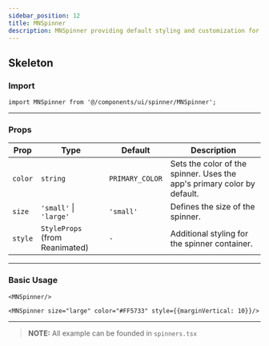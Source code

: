 ```yaml
---
sidebar_position: 12
title: MNSpinner
description: MNSpinner providing default styling and customization for consistent usage throughout the app.
---
```


## Skeleton

### Import

```tsx
import MNSpinner from '@/components/ui/spinner/MNSpinner';
```

---

### Props

| Prop    | Type                           | Default         | Description                                                             |
|---------|--------------------------------|-----------------|-------------------------------------------------------------------------|
| `color` | `string`                       | `PRIMARY_COLOR` | Sets the color of the spinner. Uses the app's primary color by default. |
| `size`  | `'small'` \| `'large'`         | `'small'`       | Defines the size of the spinner.                                        |
| `style` | `StyleProps` (from Reanimated) | `-`     | Additional styling for the spinner container.                           |

---

### Basic Usage

```tsx
<MNSpinner/>
```

```tsx
<MNSpinner size="large" color="#FF5733" style={{marginVertical: 10}}/>
```

---

> **NOTE:**
> All example can be founded in `spinners.tsx`